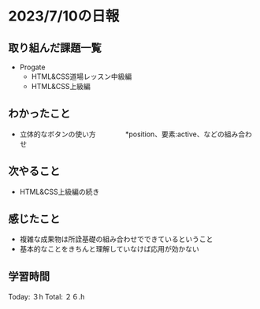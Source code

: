 # 2023/7/10の日報
## 取り組んだ課題一覧
* Progate
   * HTML&CSS道場レッスン中級編
   * HTML&CSS上級編
## わかったこと
 * 立体的なボタンの使い方
 　　　　*position、要素:active、などの組み合わせ 
## 次やること
* HTML&CSS上級編の続き
## 感じたこと
* 複雑な成果物は所詮基礎の組み合わせでできているということ
* 基本的なことをきちんと理解していなけば応用が効かない
## 学習時間
Today: ３h
Total: ２６.h

